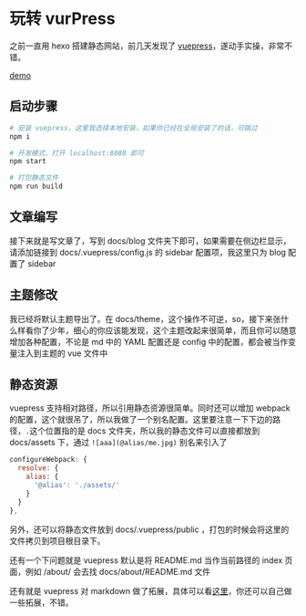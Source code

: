 # 玩转 vurPress

之前一直用 hexo 搭建静态网站，前几天发现了 [vuepress](https://vuepress.vuejs.org/)，遂动手实操，非常不错。

[demo](http://www.newming.cn/vuepress)

## 启动步骤

```bash
# 安装 vuepress，这里我选择本地安装，如果你已经在全局安装了的话，可跳过
npm i

# 开发模式，打开 localhost:8080 即可
npm start

# 打包静态文件
npm run build
```

## 文章编写

接下来就是写文章了，写到 docs/blog 文件夹下即可，如果需要在侧边栏显示，请添加链接到 docs/.vuepress/config.js 的 sidebar 配置项，我这里只为 blog 配置了 sidebar

## 主题修改

我已经将默认主题导出了。在 docs/theme，这个操作不可逆，so，接下来张什么样看你了少年，细心的你应该能发现，这个主题改起来很简单，而且你可以随意增加各种配置，不论是 md 中的 YAML 配置还是 config 中的配置，都会被当作变量注入到主题的 vue 文件中

## 静态资源

vuepress 支持相对路径，所以引用静态资源很简单。同时还可以增加 webpack 的配置，这个就很吊了，所以我做了一个别名配置。这里要注意一下下边的路径，`.`这个位置指的是 docs 文件夹，所以我的静态文件可以直接都放到 docs/assets 下，通过 `![aaa](@alias/me.jpg)` 别名来引入了

```js
configureWebpack: {
  resolve: {
    alias: {
      '@alias': './assets/'
    }
  }
},
```

另外，还可以将静态文件放到 docs/.vuepress/public ，打包的时候会将这里的文件拷贝到项目根目录下。

还有一个下问题就是 vuepress 默认是将 README.md 当作当前路径的 index 页面，例如 /about/ 会去找 docs/about/README.md 文件

还有就是 vuepress 对 markdown 做了拓展，具体可以看[这里](https://vuepress.vuejs.org/guide/markdown.html)，你还可以自己做一些拓展，不错。